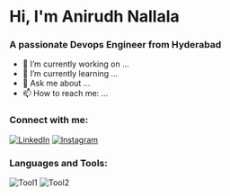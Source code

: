 # Hi, I'm Anirudh Nallala

### A passionate Devops Engineer from Hyderabad

- 🔭 I’m currently working on ...
- 🌱 I’m currently learning ...
- 💬 Ask me about ...
- 📫 How to reach me: ...

### Connect with me:

[![LinkedIn](https://img.shields.io/badge/LinkedIn-Profile-blue?style=flat&logo=linkedin)](https://www.linkedin.com/in/anirudhnallala)
[![Instagram](https://img.shields.io/badge/Instagram-Profile-pink)](https://www.instagram.com/yourprofile)

### Languages and Tools:

![Tool1](https://img.shields.io/badge/Tool1-Description-blue)
![Tool2](https://img.shields.io/badge/Tool2-Description-green)

